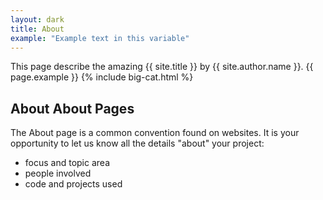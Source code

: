 ```yaml
---
layout: dark
title: About
example: "Example text in this variable"
---
```


This page describe the amazing {{ site.title }} by {{ site.author.name }}.
{{ page.example }}
{% include big-cat.html %}

## About About Pages

The About page is a common convention found on websites.
It is your opportunity to let us know all the details "about" your project:

- focus and topic area
- people involved
- code and projects used
